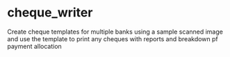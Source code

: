 # cheque_writer
Create cheque templates for multiple banks using a sample scanned image and use the template to print any cheques with reports and breakdown pf payment allocation
